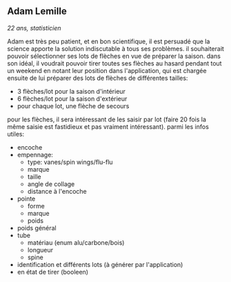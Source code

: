 ## Adam Lemille

_22 ans, statisticien_

Adam est très peu patient, et en bon scientifique, il est persuadé que la science apporte la solution indiscutable à tous ses problèmes. il souhaiterait pouvoir sélectionner ses lots de flèches en vue de préparer la saison.
dans son idéal, il voudrait pouvoir tirer toutes ses flèches au hasard pendant tout un weekend en notant leur position dans l'application, qui est chargée ensuite de lui préparer des lots de flèches de différentes tailles:

- 3 flèches/lot pour la saison d'intérieur
- 6 flèches/lot pour la saison d'extérieur
- pour chaque lot, une flèche de secours

pour les flèches, il sera intéressant de les saisir par lot (faire 20 fois la même saisie est fastidieux et pas vraiment intéressant). parmi les infos utiles:

- encoche
- empennage:
  * type: vanes/spin wings/flu-flu
  * marque
  * taille
  * angle de collage
  * distance à l'encoche
- pointe
  * forme
  * marque
  * poids
- poids général
- tube
  * matériau (enum alu/carbone/bois)
  * longueur
  * spine
- identification et différents lots (à générer par l'application)
- en état de tirer (booleen)
